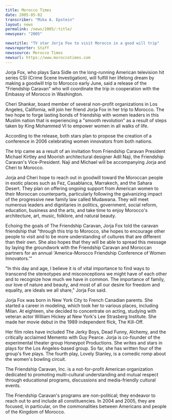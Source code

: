 ```yaml
---
title: Morocco Times
date: 2005-05-02
transcriber: "Mika A. Epstein"
layout: news
permalink: /news/2005/:title/
newsyear: "2005"

newstitle: "TV star Jorja Fox to visit Morocco in a good will trip"
newsreporter: Staff
newssource: Morocco Times
newsurl: https://www.moroccotimes.com
---
```

Jorja Fox, who plays Sara Sidle on the long-running American television hit series CSI (Crime Scene Investigation), will fulfill her lifelong dream by making a goodwill trip to Morocco early June, said a release of the "Friendship Caravan" who will coordinate the trip in cooperation with the Embassy of Morocco in Washington.

Cheri Shankar, board member of several non-profit organizations in Los Angeles, California, will join her friend Jorja Fox in her trip to Morocco. The two hope to forge lasting bonds of friendship with women leaders in this Muslim nation that is experiencing a "smooth revolution" as a result of steps taken by King Mohammed VI to empower women in all walks of life.

According to the release, both stars plan to propose the creation of a conference in 2006 celebrating women innovators from both nations.

The trip came as a result of an invitation from Friendship Caravan President Michael Kirtley and Moorish architectural designer Adil Naji, the Friendship Caravan's Vice-President. Naji and Michael will be accompanying Jorja and Cheri to Morocco.

Jorja and Cheri hope to reach out in goodwill toward the Moroccan people in exotic places such as Fez, Casablanca, Marrakech, and the Sahara Desert. They plan on offering ongoing support from American women to their Moroccan counterparts, particularly following the galvanizing impact of the progressive new family law called Mudawana. They will meet numerous leaders and dignitaries in politics, government, social reform, education, business and the arts, and take time to enjoy Morocco's architecture, art, music, folklore, and natural beauty.

Echoing the goals of The Friendship Caravan, Jorja Fox told the caravan friendship that "through this trip to Morocco, she hopes to encourage other people to visit and to be more understanding of cultures that are different than their own. She also hopes that they will be able to spread this message by laying the groundwork with the Friendship Caravan and Moroccan partners for an annual 'America-Morocco Friendship Conference of Women Innovators.'"

"In this day and age, I believe it is of vital importance to find ways to transcend the stereotypes and misconceptions we might have of each other and to recognize how much we have in common. The importance of family, our love of nature and beauty, and most of all our desire for freedom and equality, are ideals we all share," Jorja Fox said.

Jorja Fox was born in New York City to French Canadian parents. She started a career in modeling, which took her to various places, including Milan. At eighteen, she decided to concentrate on acting, studying with veteran actor William Hickey at New York's Lee Strasberg Institute. She made her movie debut in the 1989 independent flick, The Kill-Off.

Her film roles have included The Jerky Boys, Dead Funny, Alchemy, and the critically acclaimed Memento with Guy Pearce. Jorja is co-founder of the experimental theater group Honeypot Productions. She writes and stars in plays for the Los Angeles-based group. So far, she has written four of the group's five plays. The fourth play, Lovely Stanley, is a comedic romp about the women's bowling circuit.

The Friendship Caravan, Inc. is a not-for-profit American organization dedicated to promoting multi-cultural understanding and mutual respect through educational programs, discussions and media-friendly cultural events.

The Friendship Caravan's programs are non-political; they endeavor to reach out to and include all constituencies. In 2004 and 2005, they are focused, in particular, on the commonalities between Americans and people of the Kingdom of Morocco.
